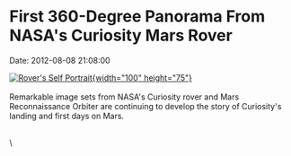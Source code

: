 First 360-Degree Panorama From NASA\'s Curiosity Mars Rover
===========================================================

Date: 2012-08-08 21:08:00

[![Rover\'s Self
Portrait](http://www.jpl.nasa.gov/images/msl/20120808/pia16012-th.jpg){width="100"
height="75"}](http://www.jpl.nasa.gov/news/news.cfm?release=2012-235&rn=news.xml&rst=3464)\
\
Remarkable image sets from NASA\'s Curiosity rover and Mars
Reconnaissance Orbiter are continuing to develop the story of
Curiosity\'s landing and first days on Mars.

\
\
